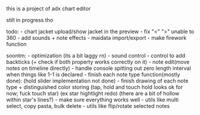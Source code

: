 
this is a project of adx chart editor

still in progress tho

todo:
	- chart jacket upload/show jacket in the preview
	- fix "<" ">" unable to 360
	- add sounds + note effects
	- maidata import/export
	- make firework function

soontm:
	- optimization (its a bit laggy rn)
	- sound control
	- control to add backticks (+ check if both property works correctly on it)
	- note edit(move notes on timeline directly)
	- handle console spitting out zero length interval when things like 1-1 is declared
	- finish each note type function(mostly done):
		(hold slider implementation not done)
	- finish drawing of each note type + distinguished color storing
		(tap, hold and touch hold looks ok for now; fuck touch star)
		(ex star hightlight redo)
		(there are a bit of hollow within star's lines?)
	- make sure everything works well
	- utils like multi select, copy pasta, bulk delete
	- utils like flip/rotate selected notes
